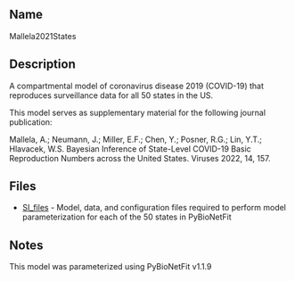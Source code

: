 ## Name
Mallela2021States

## Description
A compartmental model of coronavirus disease 2019 (COVID-19) that reproduces surveillance data for all 50 states in the US.

This model serves as supplementary material for the following journal publication:

Mallela, A.; Neumann, J.; Miller, E.F.; Chen, Y.; Posner, R.G.; Lin, Y.T.; Hlavacek, W.S. Bayesian Inference of State-Level COVID-19 Basic Reproduction Numbers across the United States. Viruses 2022, 14, 157.

## Files
* [SI_files](SI_files) - Model, data, and configuration files required to perform model parameterization for each of the 50 states in PyBioNetFit

## Notes

This model was parameterized using PyBioNetFit v1.1.9

